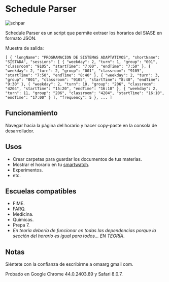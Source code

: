 Schedule Parser
===============

![schpar](https://cloud.githubusercontent.com/assets/10622989/10264645/bb5fd5e4-6a01-11e5-8590-b2e31bf60741.gif)

Schedule Parser es un script que permite extraer los horarios del SIASE en formato JSON.

Muestra de salida:

`[
  {
    "longName": "PROGRAMACION DE SISTEMAS ADAPTATIVOS",
    "shortName": "SISTADA",
    "sessions": [
      {
        "weekday": 2,
        "turn": 1,
        "group": "001",
        "classroom": "9105",
        "startTime": "7:00",
        "endTime": "7:50"
      },
      {
        "weekday": 2,
        "turn": 2,
        "group": "001",
        "classroom": "9105",
        "startTime": "7:50",
        "endTime": "8:40"
      },
      {
        "weekday": 2,
        "turn": 3,
        "group": "001",
        "classroom": "9105",
        "startTime": "8:40",
        "endTime": "9:30"
      },
      {
        "weekday": 2,
        "turn": 10,
        "group": "206",
        "classroom": "4204",
        "startTime": "15:20",
        "endTime": "16:10"
      },
      {
        "weekday": 2,
        "turn": 11,
        "group": "206",
        "classroom": "4204",
        "startTime": "16:10",
        "endTime": "17:00"
      }
    ],
    "frequency": 5
  },
  ...
]`

## Funcionamiento

Navegar hacia la página del horario y hacer copy-paste en la consola de desarrollador.

## Usos
* Crear carpetas para guardar los documentos de tus materias.
* Mostrar el horario en tu [smartwatch](https://cloud.githubusercontent.com/assets/10622989/10264092/94bf0998-69c8-11e5-89de-de357baf294b.png).
* Experimentos.
* etc.

## Escuelas compatibles

* FIME.
* FARQ.
* Medicina.
* Químicas.
* Prepa 7.
* *En teoría debería de funcionar en todas las dependencias porque la sección del horario es igual para todos... EN TEORÍA*.

## Notas
Siéntete con la confianza de escribirme a omaarg  gmail com.

Probado en Google Chrome 44.0.2403.89 y Safari  8.0.7.
